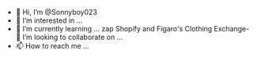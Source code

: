 - 👋 Hi, I’m @Sonnyboy023
- 👀 I’m interested in ...
- 🌱 I’m currently learning ...
zap Shopify and Figaro's Clothing Exchange- 💞️ I’m looking to collaborate on ...
- 📫 How to reach me ...

<!---
Sonnyboy023/Sonnyboy023 is a ✨ special ✨ repository because its `README.md` (this file) appears on your GitHub profile.
You can click the Preview link to take a look at your changes.
--->
